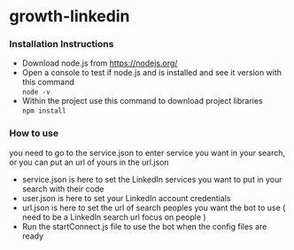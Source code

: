 # growth-linkedin

### Installation Instructions

- Download node.js from https://nodejs.org/
- Open a console to test if node.js and is installed and see it version with this command    
        `node -v`
- Within the project use this command to download project libraries   
        `npm install`

### How to use

you need to go to the service.json to enter service you want in your search, or
you can put an url of yours in the url.json 

- service.json is here to set the LinkedIn services you want to put in your search with their code
- user.json is here to set your LinkedIn account credentials
- url.json is here to set the url of search peoples you want the bot to use
  ( need to be a LinkedIn search url focus on people )
- Run the startConnect.js file to use the bot when the config files are ready